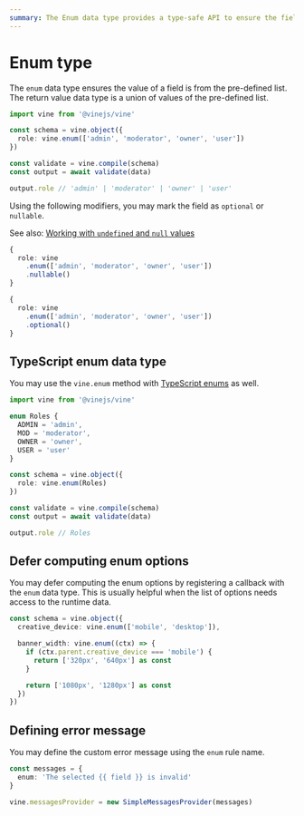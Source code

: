 ```yaml
---
summary: The Enum data type provides a type-safe API to ensure the field value is from a pre-defined list
---
```


# Enum type

The `enum` data type ensures the value of a field is from the pre-defined list. The return value data type is a union of values of the pre-defined list.

```ts
import vine from '@vinejs/vine'

const schema = vine.object({
  role: vine.enum(['admin', 'moderator', 'owner', 'user'])
})

const validate = vine.compile(schema)
const output = await validate(data)

output.role // 'admin' | 'moderator' | 'owner' | 'user'
```

Using the following modifiers, you may mark the field as `optional` or `nullable`.

See also: [Working with `undefined` and `null` values](../guides/schema_101.md#nullable-and-optional-modifiers)

```ts
{
  role: vine
    .enum(['admin', 'moderator', 'owner', 'user'])
    .nullable()
}
```

```ts
{
  role: vine
    .enum(['admin', 'moderator', 'owner', 'user'])
    .optional()
}
```

## TypeScript enum data type

You may use the `vine.enum` method with [TypeScript enums](https://www.typescriptlang.org/docs/handbook/enums.html)
as well.

```ts
import vine from '@vinejs/vine'

enum Roles {
  ADMIN = 'admin',
  MOD = 'moderator',
  OWNER = 'owner',
  USER = 'user'
}

const schema = vine.object({
  role: vine.enum(Roles)
})

const validate = vine.compile(schema)
const output = await validate(data)

output.role // Roles
```

## Defer computing enum options

You may defer computing the enum options by registering a callback with the `enum` data type. This is usually helpful when the list of options needs access to the runtime data.

```ts
const schema = vine.object({
  creative_device: vine.enum(['mobile', 'desktop']),

  banner_width: vine.enum((ctx) => {
    if (ctx.parent.creative_device === 'mobile') {
      return ['320px', '640px'] as const
    }

    return ['1080px', '1280px'] as const
  })
})
```

## Defining error message

You may define the custom error message using the `enum` rule name.

```ts
const messages = {
  enum: 'The selected {{ field }} is invalid'
}

vine.messagesProvider = new SimpleMessagesProvider(messages)
```
